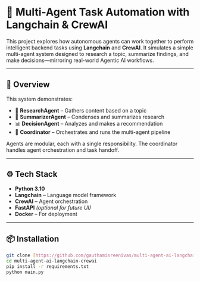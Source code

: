 # 🧠 Multi-Agent Task Automation with Langchain & CrewAI

This project explores how autonomous agents can work together to perform intelligent backend tasks using **Langchain** and **CrewAI**. It simulates a simple multi-agent system designed to research a topic, summarize findings, and make decisions—mirroring real-world Agentic AI workflows.

---

## 🚀 Overview

This system demonstrates:

- 🤖 **ResearchAgent** – Gathers content based on a topic
- 📝 **SummarizerAgent** – Condenses and summarizes research
- 📊 **DecisionAgent** – Analyzes and makes a recommendation
- 🧭 **Coordinator** – Orchestrates and runs the multi-agent pipeline

Agents are modular, each with a single responsibility. The coordinator handles agent orchestration and task handoff.

---

## ⚙️ Tech Stack

- **Python 3.10**
- **Langchain** – Language model framework
- **CrewAI** – Agent orchestration
- **FastAPI** *(optional for future UI)*
- **Docker** – For deployment
---

## 📦 Installation

```bash
git clone [https://github.com/gauthamisreenivas/multi-agent-ai-langchain-crewai.git](https://github.com/AIbyKJ/multi-agent-ai-langchain-crewai.git)
cd multi-agent-ai-langchain-crewai
pip install -r requirements.txt
python main.py
